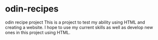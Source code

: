 # odin-recipes
odin recipe project
This is a project  to test my ability using HTML and creating a website. I hope to use my current skills as well as develop new ones in this project using HTML.